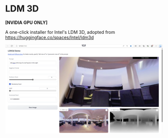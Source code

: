 # LDM 3D

**[NVIDIA GPU ONLY]**

A one-click installer for Intel's LDM 3D, adopted from https://huggingface.co/spaces/Intel/ldm3d

![screenshot.png](screenshot.png)


